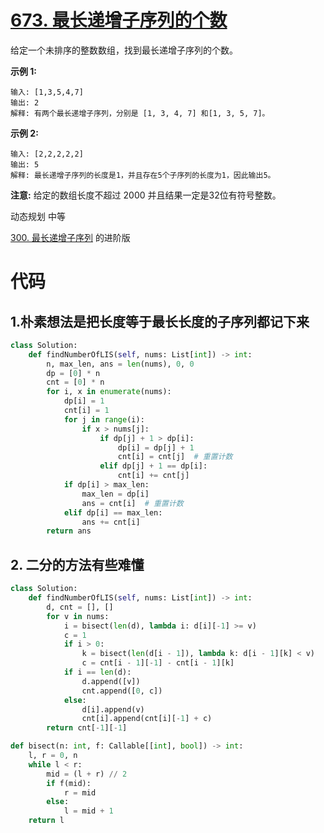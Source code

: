 # [673. 最长递增子序列的个数](https://leetcode-cn.com/problems/number-of-longest-increasing-subsequence/)

给定一个未排序的整数数组，找到最长递增子序列的个数。

**示例 1:**

```
输入: [1,3,5,4,7]
输出: 2
解释: 有两个最长递增子序列，分别是 [1, 3, 4, 7] 和[1, 3, 5, 7]。
```

**示例 2:**

```
输入: [2,2,2,2,2]
输出: 5
解释: 最长递增子序列的长度是1，并且存在5个子序列的长度为1，因此输出5。
```

**注意:** 给定的数组长度不超过 2000 并且结果一定是32位有符号整数。

动态规划 中等

[300. 最长递增子序列](https://leetcode-cn.com/problems/longest-increasing-subsequence/) 的进阶版



# 代码

## 1.朴素想法是把长度等于最长长度的子序列都记下来

```python
class Solution:
    def findNumberOfLIS(self, nums: List[int]) -> int:
        n, max_len, ans = len(nums), 0, 0
        dp = [0] * n
        cnt = [0] * n
        for i, x in enumerate(nums):
            dp[i] = 1
            cnt[i] = 1
            for j in range(i):
                if x > nums[j]:
                    if dp[j] + 1 > dp[i]:
                        dp[i] = dp[j] + 1
                        cnt[i] = cnt[j]  # 重置计数
                    elif dp[j] + 1 == dp[i]:
                        cnt[i] += cnt[j]
            if dp[i] > max_len:
                max_len = dp[i]
                ans = cnt[i]  # 重置计数
            elif dp[i] == max_len:
                ans += cnt[i]
        return ans
```

## 2. 二分的方法有些难懂

```python
class Solution:
    def findNumberOfLIS(self, nums: List[int]) -> int:
        d, cnt = [], []
        for v in nums:
            i = bisect(len(d), lambda i: d[i][-1] >= v)
            c = 1
            if i > 0:
                k = bisect(len(d[i - 1]), lambda k: d[i - 1][k] < v)
                c = cnt[i - 1][-1] - cnt[i - 1][k]
            if i == len(d):
                d.append([v])
                cnt.append([0, c])
            else:
                d[i].append(v)
                cnt[i].append(cnt[i][-1] + c)
        return cnt[-1][-1]

def bisect(n: int, f: Callable[[int], bool]) -> int:
    l, r = 0, n
    while l < r:
        mid = (l + r) // 2
        if f(mid):
            r = mid
        else:
            l = mid + 1
    return l
```

